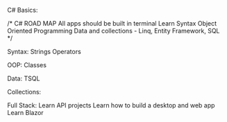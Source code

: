 C# Basics:

/* 
C# ROAD MAP
All apps should be built in terminal
Learn Syntax
Object Oriented Programming
Data and collections - Linq, Entity Framework, SQL
*/

Syntax:
Strings
Operators


OOP:
Classes


Data:
TSQL

Collections:



Full Stack:
Learn API projects
Learn how to build a desktop and web app
Learn Blazor
